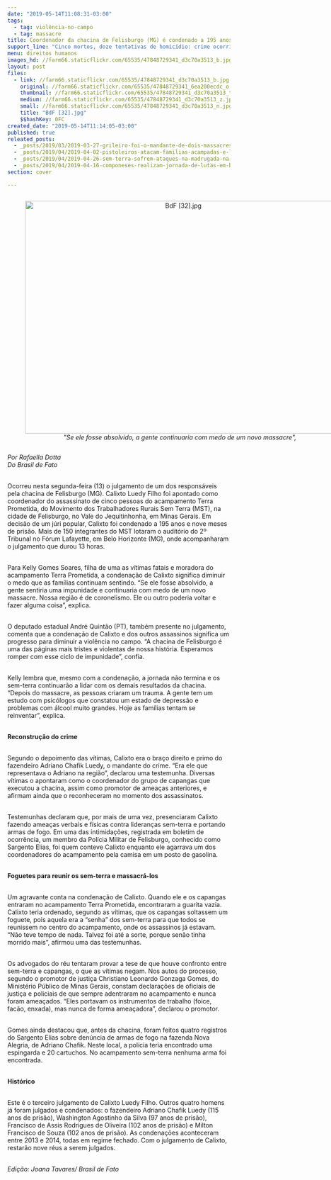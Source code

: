 ```yaml
---
date: "2019-05-14T11:08:31-03:00"
tags:
  - tag: violência-no-campo
  - tag: massacre
title: Coordenador da chacina de Felisburgo (MG) é condenado a 195 anos de prisão
support_line: "Cinco mortos, doze tentativas de homicídio: crime ocorrido em acampamento do MST em 2004 foi julgado 15 anos depois"
menu: direitos humanos
images_hd: //farm66.staticflickr.com/65535/47848729341_d3c70a3513_b.jpg
layout: post
files:
  - link: //farm66.staticflickr.com/65535/47848729341_d3c70a3513_b.jpg
    original: //farm66.staticflickr.com/65535/47848729341_6ea200ecdc_o.jpg
    thumbnail: //farm66.staticflickr.com/65535/47848729341_d3c70a3513_t.jpg
    medium: //farm66.staticflickr.com/65535/47848729341_d3c70a3513_z.jpg
    small: //farm66.staticflickr.com/65535/47848729341_d3c70a3513_n.jpg
    title: "BdF [32].jpg"
    $$hashKey: 0FC
created_date: "2019-05-14T11:14:05-03:00"
published: true
releated_posts:
  - _posts/2019/03/2019-03-27-grileiro-foi-o-mandante-de-dois-massacres-na-regiao-de-tucurui-pa-que-vitimaram-seis-pessoas.md
  - _posts/2019/04/2019-04-02-pistoleiros-atacam-familias-acampadas-e-lideranca-e-assassinada-no-amazonas.md
  - _posts/2019/04/2019-04-26-sem-terra-sofrem-ataques-na-madrugada-na-chapada-diamantina.md
  - _posts/2019/04/2019-04-16-componeses-realizam-jornada-de-lutas-em-belem-no-para.md
section: cover

---
```

<div style="text-align:center">
<figure class="image" style="display:inline-block"><img alt="BdF [32].jpg" height="525" src="//farm66.staticflickr.com/65535/47848729341_d3c70a3513_b.jpg" width="700" />
<figcaption><em>&quot;Se ele fosse absolvido, a gente continuaria com medo de um novo massacre&quot;,</em></figcaption>
</figure>
</div>

<p><em>Por Rafaella Dotta<br />
Do Brasil de Fato</em><br />
&nbsp;</p>

<p>Ocorreu nesta segunda-feira (13) o julgamento de um dos respons&aacute;veis pela chacina de Felisburgo (MG). Calixto Luedy Filho foi apontado como coordenador do assassinato de cinco pessoas do acampamento Terra Prometida, do Movimento dos Trabalhadores Rurais Sem Terra (MST), na cidade de Felisburgo, no Vale do Jequitinhonha, em Minas Gerais. Em decis&atilde;o de um j&uacute;ri popular, Calixto foi condenado a 195 anos e nove meses de pris&atilde;o. Mais de 150 integrantes do MST lotaram o audit&oacute;rio do 2&ordm; Tribunal no F&oacute;rum Lafayette, em Belo Horizonte (MG), onde acompanharam o julgamento que durou 13 horas.<br />
&nbsp;</p>

<p>Para Kelly Gomes Soares, filha de uma as v&iacute;timas fatais e moradora do acampamento Terra Prometida, a condena&ccedil;&atilde;o de Calixto significa diminuir o medo que as fam&iacute;lias continuam sentindo. &ldquo;Se ele fosse absolvido, a gente sentiria uma impunidade e continuaria com medo de um novo massacre. Nossa regi&atilde;o &eacute; de coronelismo. Ele ou outro poderia voltar e fazer alguma coisa&rdquo;, explica.<br />
&nbsp;</p>

<p>O deputado estadual Andr&eacute; Quint&atilde;o (PT), tamb&eacute;m presente no julgamento, comenta que a condena&ccedil;&atilde;o de Calixto e dos outros assassinos significa um progresso para diminuir a viol&ecirc;ncia no campo. &ldquo;A chacina de Felisburgo &eacute; uma das p&aacute;ginas mais tristes e violentas de nossa hist&oacute;ria. Esperamos romper com esse ciclo de impunidade&rdquo;, confia.<br />
&nbsp;</p>

<p>Kelly lembra que, mesmo com a condena&ccedil;&atilde;o, a jornada n&atilde;o termina e os sem-terra continuar&atilde;o a lidar com os demais resultados da chacina. &ldquo;Depois do massacre, as pessoas criaram um trauma. A gente tem um estudo com psic&oacute;logos que constatou um estado de depress&atilde;o e problemas com &aacute;lcool muito grandes. Hoje as fam&iacute;lias tentam se reinventar&rdquo;, explica.<br />
&nbsp;</p>

<p><strong>Reconstru&ccedil;&atilde;o do crime</strong><br />
&nbsp;</p>

<p>Segundo o depoimento das v&iacute;timas, Calixto era o bra&ccedil;o direito e primo do fazendeiro Adriano Chafik Luedy, o mandante do crime. &ldquo;Era ele que representava o Adriano na regi&atilde;o&rdquo;, declarou uma testemunha. Diversas v&iacute;timas o apontaram como o coordenador do grupo de capangas que executou a chacina, assim como promotor de amea&ccedil;as anteriores, e afirmam ainda que o reconheceram no momento dos assassinatos.<br />
&nbsp;</p>

<p>Testemunhas declaram que, por mais de uma vez, presenciaram Calixto fazendo amea&ccedil;as verbais e f&iacute;sicas contra lideran&ccedil;as sem-terra e portando armas de fogo. Em uma das intimida&ccedil;&otilde;es, registrada em boletim de ocorr&ecirc;ncia, um membro da Pol&iacute;cia Militar de Felisburgo, conhecido como Sargento Elias, foi quem conteve Calixto enquanto ele agarrava um dos coordenadores do acampamento pela camisa em um posto de gasolina.<br />
&nbsp;</p>

<p><strong>Foguetes para reunir os sem-terra e massacr&aacute;-los</strong><br />
&nbsp;</p>

<p>Um agravante conta na condena&ccedil;&atilde;o de Calixto. Quando ele e os capangas entraram no acampamento Terra Prometida, encontraram a guarita vazia. Calixto teria ordenado, segundo as v&iacute;timas, que os capangas soltassem um foguete, pois aquela era a &ldquo;senha&rdquo; dos sem-terra para que todos se reunissem no centro do acampamento, onde os assassinos j&aacute; estavam. &ldquo;N&atilde;o teve tempo de nada. Talvez foi at&eacute; a sorte, porque sen&atilde;o tinha morrido mais&rdquo;, afirmou uma das testemunhas.<br />
&nbsp;</p>

<p>Os advogados do r&eacute;u tentaram provar a tese de que houve confronto entre sem-terra e capangas, o que as v&iacute;timas negam. Nos autos do processo, segundo o promotor de justi&ccedil;a Christiano Leonardo Gonzaga Gomes, do Minist&eacute;rio P&uacute;blico de Minas Gerais, constam declara&ccedil;&otilde;es de oficiais de justi&ccedil;a e policiais de que sempre adentraram no acampamento e nunca foram amea&ccedil;ados. &ldquo;Eles portavam os instrumentos de trabalho (foice, fac&atilde;o, enxada), mas nunca de forma amea&ccedil;adora&rdquo;, declarou o promotor.<br />
&nbsp;</p>

<p>Gomes ainda destacou que, antes da chacina, foram feitos quatro registros do Sargento Elias sobre den&uacute;ncia de armas de fogo na fazenda Nova Alegria, de Adriano Chafik. Neste local, a pol&iacute;cia teria encontrado uma espingarda e 20 cartuchos. No acampamento sem-terra nenhuma arma foi encontrada.<br />
&nbsp;</p>

<p><strong>Hist&oacute;rico</strong><br />
&nbsp;</p>

<p>Este &eacute; o terceiro julgamento de Calixto Luedy Filho. Outros quatro homens j&aacute; foram julgados e condenados: o fazendeiro Adriano Chafik Luedy (115 anos de pris&atilde;o), Washington Agostinho da Silva (97 anos de pris&atilde;o), Francisco de Assis Rodrigues de Oliveira (102 anos de pris&atilde;o) e Milton Francisco de Souza (102 anos de pris&atilde;o). As condena&ccedil;&otilde;es aconteceram entre 2013 e 2014, todas em regime fechado. Com o julgamento de Calixto, restar&atilde;o nove r&eacute;us a serem julgados.<br />
&nbsp;</p>

<p><em>Edi&ccedil;&atilde;o: Joana Tavares/ Brasil de Fato</em></p>
